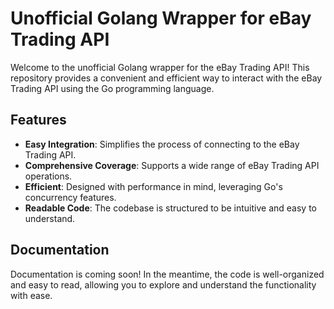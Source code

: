 # Unofficial Golang Wrapper for eBay Trading API

Welcome to the unofficial Golang wrapper for the eBay Trading API! This repository provides a convenient and efficient way to interact with the eBay Trading API using the Go programming language.

## Features

-   **Easy Integration**: Simplifies the process of connecting to the eBay Trading API.
-   **Comprehensive Coverage**: Supports a wide range of eBay Trading API operations.
-   **Efficient**: Designed with performance in mind, leveraging Go's concurrency features.
-   **Readable Code**: The codebase is structured to be intuitive and easy to understand.

## Documentation

Documentation is coming soon! In the meantime, the code is well-organized and easy to read, allowing you to explore and understand the functionality with ease.

